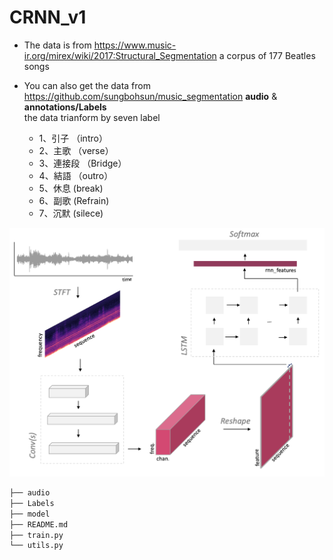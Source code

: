 # CRNN_v1

* The data is from https://www.music-ir.org/mirex/wiki/2017:Structural_Segmentation a corpus of 177 Beatles songs  

* You can also get the data from https://github.com/sungbohsun/music_segmentation **audio** & **annotations/Labels**  
the data trianform by seven label

  * 1、引子 （intro）
  * 2、主歌 （verse）
  * 3、連接段 （Bridge）
  * 4、結語 （outro）
  * 5、休息 (break)
  * 6、副歌  (Refrain)
  * 7、沉默  (silece)

<img src="https://github.com/sungbohsun/CRNN_v1/blob/main/png/model.png" width="600" />  

```bash
├── audio
├── Labels
├── model
├── README.md
├── train.py
└── utils.py
```
